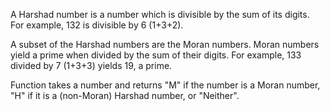 A Harshad number is a number which is divisible by the sum of its digits. For example, 132 is divisible by 6 (1+3+2).

A subset of the Harshad numbers are the Moran numbers. Moran numbers yield a prime when divided by the sum of their digits. For example, 133 divided by 7 (1+3+3) yields 19, a prime.

Function takes a number and returns "M" if the number is a Moran number, "H" if it is a (non-Moran) Harshad number, or "Neither".
